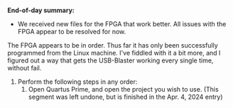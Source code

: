 
**End-of-day summary:**
- We received new files for the FPGA that work better. All issues with the FPGA appear to be resolved for now.


The FPGA appears to be in order. Thus far it has only been successfully programmed from the Linux machine.
I've fiddled with it a bit more, and I figured out a way that gets the USB-Blaster working every single time, without fail.

1. Perform the following steps in any order:
	1. Open Quartus Prime, and open the project you wish to use.
(This segment was left undone, but is finished in the Apr. 4, 2024 entry)
